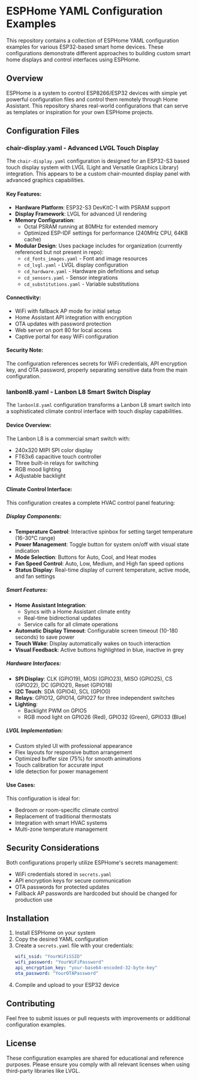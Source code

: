 # ESPHome YAML Configuration Examples

This repository contains a collection of ESPHome YAML configuration examples for various ESP32-based smart home devices. These configurations demonstrate different approaches to building custom smart home displays and control interfaces using ESPHome.

## Overview

ESPHome is a system to control ESP8266/ESP32 devices with simple yet powerful configuration files and control them remotely through Home Assistant. This repository shares real-world configurations that can serve as templates or inspiration for your own ESPHome projects.

## Configuration Files

### chair-display.yaml - Advanced LVGL Touch Display

The `chair-display.yaml` configuration is designed for an ESP32-S3 based touch display system with LVGL (Light and Versatile Graphics Library) integration. This appears to be a custom chair-mounted display panel with advanced graphics capabilities.

#### Key Features:
- **Hardware Platform**: ESP32-S3 DevKitC-1 with PSRAM support
- **Display Framework**: LVGL for advanced UI rendering
- **Memory Configuration**:
  - Octal PSRAM running at 80MHz for extended memory
  - Optimized ESP-IDF settings for performance (240MHz CPU, 64KB cache)
- **Modular Design**: Uses package includes for organization (currently referenced but not present in repo):
  - `cd_fonts_images.yaml` - Font and image resources
  - `cd_lvgl.yaml` - LVGL display configuration
  - `cd_hardware.yaml` - Hardware pin definitions and setup
  - `cd_sensors.yaml` - Sensor integrations
  - `cd_substitutions.yaml` - Variable substitutions

#### Connectivity:
- WiFi with fallback AP mode for initial setup
- Home Assistant API integration with encryption
- OTA updates with password protection
- Web server on port 80 for local access
- Captive portal for easy WiFi configuration

#### Security Note:
The configuration references secrets for WiFi credentials, API encryption key, and OTA password, properly separating sensitive data from the main configuration.

### lanbonl8.yaml - Lanbon L8 Smart Switch Display

The `lanbonl8.yaml` configuration transforms a Lanbon L8 smart switch into a sophisticated climate control interface with touch display capabilities.

#### Device Overview:
The Lanbon L8 is a commercial smart switch with:
- 240x320 MIPI SPI color display
- FT63x6 capacitive touch controller
- Three built-in relays for switching
- RGB mood lighting
- Adjustable backlight

#### Climate Control Interface:
This configuration creates a complete HVAC control panel featuring:

##### Display Components:
- **Temperature Control**: Interactive spinbox for setting target temperature (16-30°C range)
- **Power Management**: Toggle button for system on/off with visual state indication
- **Mode Selection**: Buttons for Auto, Cool, and Heat modes
- **Fan Speed Control**: Auto, Low, Medium, and High fan speed options
- **Status Display**: Real-time display of current temperature, active mode, and fan settings

##### Smart Features:
- **Home Assistant Integration**:
  - Syncs with a Home Assistant climate entity
  - Real-time bidirectional updates
  - Service calls for all climate operations
- **Automatic Display Timeout**: Configurable screen timeout (10-180 seconds) to save power
- **Touch Wake**: Display automatically wakes on touch interaction
- **Visual Feedback**: Active buttons highlighted in blue, inactive in grey

##### Hardware Interfaces:
- **SPI Display**: CLK (GPIO19), MOSI (GPIO23), MISO (GPIO25), CS (GPIO22), DC (GPIO21), Reset (GPIO18)
- **I2C Touch**: SDA (GPIO4), SCL (GPIO0)
- **Relays**: GPIO12, GPIO14, GPIO27 for three independent switches
- **Lighting**:
  - Backlight PWM on GPIO5
  - RGB mood light on GPIO26 (Red), GPIO32 (Green), GPIO33 (Blue)

##### LVGL Implementation:
- Custom styled UI with professional appearance
- Flex layouts for responsive button arrangement
- Optimized buffer size (75%) for smooth animations
- Touch calibration for accurate input
- Idle detection for power management

#### Use Cases:
This configuration is ideal for:
- Bedroom or room-specific climate control
- Replacement of traditional thermostats
- Integration with smart HVAC systems
- Multi-zone temperature management

## Security Considerations

Both configurations properly utilize ESPHome's secrets management:
- WiFi credentials stored in `secrets.yaml`
- API encryption keys for secure communication
- OTA passwords for protected updates
- Fallback AP passwords are hardcoded but should be changed for production use

## Installation

1. Install ESPHome on your system
2. Copy the desired YAML configuration
3. Create a `secrets.yaml` file with your credentials:
   ```yaml
   wifi_ssid: "YourWiFiSSID"
   wifi_password: "YourWiFiPassword"
   api_encryption_key: "your-base64-encoded-32-byte-key"
   ota_password: "YourOTAPassword"
   ```
4. Compile and upload to your ESP32 device

## Contributing

Feel free to submit issues or pull requests with improvements or additional configuration examples.

## License

These configuration examples are shared for educational and reference purposes. Please ensure you comply with all relevant licenses when using third-party libraries like LVGL.